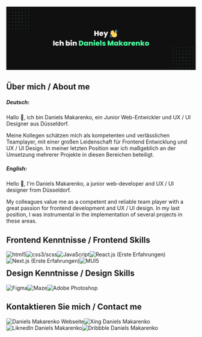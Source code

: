 ![Daniels Makarenko's GitHub Banner](daniels-makarenko_git.png)

## Über mich / About me
##### Deutsch:

Hallo 👋, ich bin Daniels Makarenko, ein Junior Web-Entwickler und UX / UI Designer aus Düsseldorf. 

Meine Kollegen schätzen mich als kompetenten und verlässlichen Teamplayer, mit einer großen Leidenschaft für Frontend Entwicklung und UX / UI Design. In meiner letzten Position war ich maßgeblich an der Umsetzung mehrerer Projekte in diesen Bereichen beteiligt.

##### English:

Hello 👋, I'm Daniels Makarenko, a junior web-developer and UX / UI designer from Düsseldorf.

My colleagues value me as a competent and reliable team player with a great passion for frontend development and UX / UI design. In my last position, I was instrumental in the implementation of several projects in these areas.

## Frontend Kenntnisse / Frontend Skills
  <img align="left" alt="html5" src="https://img.shields.io/badge/HTML5-orange?style=for-the-badge&logo" /> 
  <img align="left" alt="css3/scss" src="https://img.shields.io/badge/CSS3/SCSS-%231DA1F2?style=for-the-badge&logo" /> 
  <img align="left" alt="JavaScript" src="https://img.shields.io/badge/JavaScript-%23232F3E?style=for-the-badge&logo" /> 
  <img align="left" alt="React.js (Erste Erfahrungen)" src="https://img.shields.io/badge/React.js (Erste Erfahrungen)-%23232F3E?style=for-the-badge&logo" /> 
  <img align="left" alt="Next.js (Erste Erfahrungen)" src="https://img.shields.io/badge/Next.js (Erste Erfahrungen)-black?style=for-the-badge&logo" /> 
  <img align="left" alt="MUI5" src="https://img.shields.io/badge/MUI5-%23316192?style=for-the-badge&logo" /> 
  <br>

## Design Kenntnisse / Design Skills
  <img align="left" alt="Figma" src="https://img.shields.io/badge/Figma-critical?style=for-the-badge&logo" /> 
  <img align="left" alt="Maze" src="https://img.shields.io/badge/Maze-black?style=for-the-badge&logo" /> 
  <img align="left" alt="Adobe Photoshop" src="https://img.shields.io/badge/Adobe_Photoshop-%23232F3E?style=for-the-badge&logo" /> 
  <br>

## Kontaktieren Sie mich / Contact me 
  [<img align="left" alt="Daniels Makarenko Webseite" src="https://img.shields.io/badge/danielsmakarenko.com-black?style=for-the-badge&logo" />](https://www.daniels-makarenko.com/)
  [<img align="left" alt="Xing Daniels Makarenko" src="https://img.shields.io/badge/Xing-darkgreen?style=for-the-badge&logo" />](https://www.xing.com/profile/Daniels_Makarenko/cv)
  [<img align="left" alt="LiknedIn Daniels Makarenko" src="https://img.shields.io/badge/LinkedIn-%231DA1F2?style=for-the-badge&logo" />](https://www.linkedin.com/in/daniels-makarenko-45a310141/)
  [<img align="left" alt="Dribbble Daniels Makarenko" src="https://img.shields.io/badge/Dribbble-critical?style=for-the-badge&logo" />](https://dribbble.com/danielsmak)
  <br>
